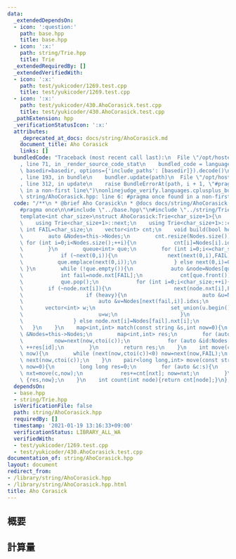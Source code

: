 ```yaml
---
data:
  _extendedDependsOn:
  - icon: ':question:'
    path: base.hpp
    title: base.hpp
  - icon: ':x:'
    path: string/Trie.hpp
    title: Trie
  _extendedRequiredBy: []
  _extendedVerifiedWith:
  - icon: ':x:'
    path: test/yukicoder/1269.test.cpp
    title: test/yukicoder/1269.test.cpp
  - icon: ':x:'
    path: test/yukicoder/430.AhoCorasick.test.cpp
    title: test/yukicoder/430.AhoCorasick.test.cpp
  _pathExtension: hpp
  _verificationStatusIcon: ':x:'
  attributes:
    _deprecated_at_docs: docs/string/AhoCorasick.md
    document_title: Aho Corasick
    links: []
  bundledCode: "Traceback (most recent call last):\n  File \"/opt/hostedtoolcache/Python/3.9.1/x64/lib/python3.9/site-packages/onlinejudge_verify/documentation/build.py\"\
    , line 71, in _render_source_code_stat\n    bundled_code = language.bundle(stat.path,\
    \ basedir=basedir, options={'include_paths': [basedir]}).decode()\n  File \"/opt/hostedtoolcache/Python/3.9.1/x64/lib/python3.9/site-packages/onlinejudge_verify/languages/cplusplus.py\"\
    , line 193, in bundle\n    bundler.update(path)\n  File \"/opt/hostedtoolcache/Python/3.9.1/x64/lib/python3.9/site-packages/onlinejudge_verify/languages/cplusplus_bundle.py\"\
    , line 312, in update\n    raise BundleErrorAt(path, i + 1, \"#pragma once found\
    \ in a non-first line\")\nonlinejudge_verify.languages.cplusplus_bundle.BundleErrorAt:\
    \ string/AhoCorasick.hpp: line 6: #pragma once found in a non-first line\n"
  code: "/**\n * @brief Aho Corasick\n * @docs docs/string/AhoCorasick.md\n */\n\n\
    #pragma once\n\n#include \"../base.hpp\"\n#include \"../string/Trie.hpp\"\n\n\
    template<int char_size>\nstruct AhoCorasick:Trie<char_size+1>{\n    using Trie<char_size+1>::Trie;\n\
    \    using Trie<char_size+1>::next;\n    using Trie<char_size+1>::ctoi;\n    const\
    \ int FAIL=char_size;\n    vector<int> cnt;\n    void build(bool heavy=true){\n\
    \        auto &Nodes=this->Nodes;\n        cnt.resize(Nodes.size());\n       \
    \ for (int i=0;i<Nodes.size();++i){\n            cnt[i]=Nodes[i].idxs.size();\n\
    \        }\n        queue<int> que;\n        for (int i=0;i<=char_size;++i){\n\
    \            if (~next(0,i)){\n                next(next(0,i),FAIL)=0;\n     \
    \           que.emplace(next(0,i));\n            } else next(0,i)=0;\n       \
    \ }\n        while (!que.empty()){\n            auto &node=Nodes[que.front()];\n\
    \            int fail=node.nxt[FAIL];\n            cnt[que.front()]+=cnt[fail];\n\
    \            que.pop();\n            for (int i=0;i<char_size;++i){\n        \
    \        if (~node.nxt[i]){\n                    next(node.nxt[i],FAIL)=next(fail,i);\n\
    \                    if (heavy){\n                        auto &u=Nodes[node.nxt[i]].idxs;\n\
    \                        auto &v=Nodes[next(fail,i)].idxs;\n                 \
    \       vector<int> w;\n                        set_union(u.begin(),u.end(),v.begin(),v.end(),back_inserter(w));\n\
    \                        u=w;\n                    }\n                    que.emplace(node.nxt[i]);\n\
    \                } else node.nxt[i]=Nodes[fail].nxt[i];\n            }\n     \
    \   }\n    }\n    map<int,int> match(const string &s,int now=0){\n        auto\
    \ &Nodes=this->Nodes;\n        map<int,int> res;\n        for (auto c:s){\n  \
    \          now=next(now,ctoi(c));\n            for (auto &id:Nodes[now].idxs)\
    \ ++res[id];\n        }\n        return res;\n    }\n    int move(const char &c,int\
    \ now){\n        while (next(now,ctoi(c))<0) now=next(now,FAIL);\n        return\
    \ next(now,ctoi(c));\n    }\n    pair<long long,int> move(const string &s,int\
    \ now=0){\n        long long res=0;\n        for (auto &c:s){\n            int\
    \ nxt=move(c,now);\n            res+=cnt[nxt]; now=nxt;\n        }\n        return\
    \ {res,now};\n    }\n    int count(int node){return cnt[node];}\n};"
  dependsOn:
  - base.hpp
  - string/Trie.hpp
  isVerificationFile: false
  path: string/AhoCorasick.hpp
  requiredBy: []
  timestamp: '2021-01-19 13:16:33+09:00'
  verificationStatus: LIBRARY_ALL_WA
  verifiedWith:
  - test/yukicoder/1269.test.cpp
  - test/yukicoder/430.AhoCorasick.test.cpp
documentation_of: string/AhoCorasick.hpp
layout: document
redirect_from:
- /library/string/AhoCorasick.hpp
- /library/string/AhoCorasick.hpp.html
title: Aho Corasick
---
```

## 概要

## 計算量
